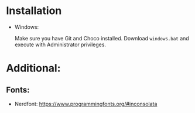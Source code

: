 # Installation
- Windows:


    Make sure you have Git and Choco installed.
    Download `windows.bat` and execute with Administrator privileges.

# Additional:
## Fonts:
- Nerdfont: https://www.programmingfonts.org/#inconsolata
